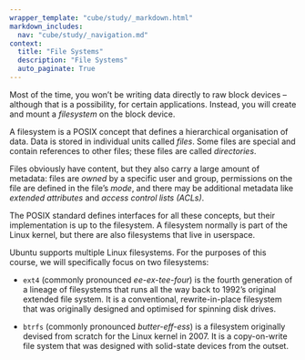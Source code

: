 ```yaml
---
wrapper_template: "cube/study/_markdown.html"
markdown_includes:
  nav: "cube/study/_navigation.md"
context:
  title: "File Systems"
  description: "File Systems"
  auto_paginate: True
---
```


Most of the time, you won’t be writing data directly to raw block devices – although
that is a possibility, for certain applications. Instead, you will create and mount
a *filesystem* on the block device.

A filesystem is a POSIX
concept that defines a hierarchical organisation of data. Data is
stored in individual units called *files*. Some files are special
and contain references to other files; these files are called *directories*.

Files obviously have content, but they also carry a large amount
of metadata: files are *owned* by a specific user and group,
permissions on the file are defined in the file’s *mode*, and there
may be additional metadata like *extended attributes* and
*access control lists (ACLs)*.

The POSIX standard defines interfaces for all these concepts, but
their implementation is up to the filesystem. A filesystem normally is
part of the Linux kernel, but there are also filesystems that live in
userspace.

Ubuntu supports multiple Linux filesystems. For the
purposes of this course, we will specifically focus on two
filesystems:

* `ext4` (commonly pronounced *ee-ex-tee-four*) is the fourth
  generation of a lineage of filesystems that runs all the way back
  to 1992’s original extended file system. It is a
  conventional, rewrite-in-place filesystem that was originally
  designed and optimised for spinning disk drives.

* `btrfs` (commonly pronounced *butter-eff-ess*) is a filesystem
  originally devised from scratch for the Linux kernel in 2007. It is
  a copy-on-write file system that was designed with solid-state
  devices from the outset.
